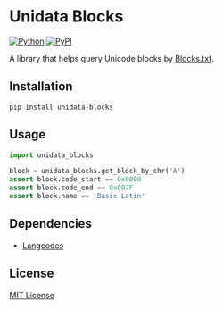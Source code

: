 # Unidata Blocks

[![Python](https://img.shields.io/badge/python-3.10-brightgreen)](https://www.python.org)
[![PyPI](https://img.shields.io/pypi/v/unidata-blocks)](https://pypi.org/project/unidata-blocks/)

A library that helps query Unicode blocks by [Blocks.txt](https://www.unicode.org/Public/UNIDATA/Blocks.txt).

## Installation

```shell
pip install unidata-blocks
```

## Usage

```python
import unidata_blocks

block = unidata_blocks.get_block_by_chr('A')
assert block.code_start == 0x0000
assert block.code_end == 0x007F
assert block.name == 'Basic Latin'
```

## Dependencies

- [Langcodes](https://github.com/rspeer/langcodes)

## License

[MIT License](LICENSE)
